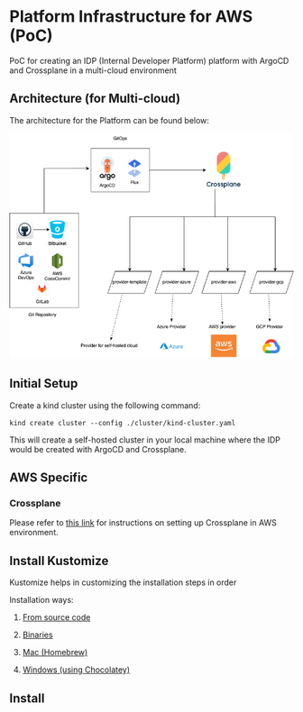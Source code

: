 # Platform Infrastructure for AWS (PoC)
PoC for creating an IDP (Internal Developer Platform) platform with ArgoCD and Crossplane in a multi-cloud environment

## Architecture (for Multi-cloud)

The architecture for the Platform can be found below:

![Platform Infrastructure Architecture](architecture/platform_infrastructure_architecture.png)

## Initial Setup

Create a kind cluster using the following command:

```shell
kind create cluster --config ./cluster/kind-cluster.yaml
```

This will create a self-hosted cluster in your local machine where the IDP would be created with ArgoCD and Crossplane.


## AWS Specific

### Crossplane

Please refer to [this link](crossplane/README_aws.md) for instructions on setting up Crossplane in AWS environment.

## Install Kustomize

Kustomize helps in customizing the installation steps in order

Installation ways:

1. [From source code](https://kubectl.docs.kubernetes.io/installation/kustomize/source/)

2. [Binaries](https://kubectl.docs.kubernetes.io/installation/kustomize/binaries/)

3. [Mac (Homebrew)](https://kubectl.docs.kubernetes.io/installation/kustomize/homebrew/)

4. [Windows (using Chocolatey)](https://kubectl.docs.kubernetes.io/installation/kustomize/chocolatey/)

## Install